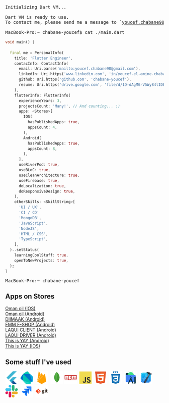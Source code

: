 <pre>
Initializing Dart VM...

Dart VM is ready to use.
To contact me, please send me a message to `<a href="mailto:youcef.chabane98@gmail.com">youcef.chabane98@gmail.com</a>`.
<!-- For more details, please visit <a href="https://portfolio.dctech.dev">https://portfolio.dctech.dev</a> or <a href="https://facefolio.dctech.dev">https://facefolio.dctech.dev</a>. -->
MacBook-Pro:~ chabane-youcef$ cat ./main.dart
</pre>


```dart
void main() {
  
  final me = PersonalInfo(
    title: 'Flutter Engineer',
    contacInfo: ContactInfo(
      email: Uri.parse('mailto:youcef.chabane98@gmail.com'),
      linkedIn: Uri.https('www.linkedin.com', 'in/youcef-el-amine-chabane/'),
      github: Uri.https('github.com', 'chabane-youcef'),
      resume: Uri.https('drive.google.com', 'file/d/1D-dAgMG-V5Wy84lIDEu6QFyffpCRaG0V/view?usp=drive_link'),
    ),
    flutterInfo: FlutterInfo(
      experienceYears: 3,
      projectsCount: 'Many!', // And counting... :)
      apps: <Stores>[
        IOS(
          hasPublishedApps: true,
          appsCount: 4,
        ),
        Android(
          hasPublishedApps: true,
          appsCount: 8,
        ),
      ],
      useRiverPod: true,
      useBLoC: true,
      useCleanArchitecture: true,
      useFirebase: true,
      doLocalization: true,
      doResponsiveDesign: true,
    ),
    otherSkills: <SkillString>[
      'UI / UX',
      'CI / CD'
      'MongoDB',
      'JavaScript',
      'NodeJS',
      'HTML / CSS',
      'TypeScript',
    ],
  )..setStatus(
    learningCoolStuff: true,
    openToNewProjects: true,
  );
}
```
<pre>
MacBook-Pro:~ chabane-youcef
</pre>
  
## Apps on Stores
<a href="https://apps.apple.com/us/app/oomco-world/id1473560939" target="_blank">Oman oil (IOS)</a><br>
<a href="https://play.google.com/store/apps/details?id=com.oomcoapp&hl=en_AU" target="_blank">Oman oil (Android)</a><br>
<a href="https://play.google.com/store/apps/details?id=weone.diimaak.app">DIIMAAK (Android)</a><br>
<a href="https://play.google.com/store/apps/details?id=weone.emm.app" target="_blank">EMM E-SHOP (Android)</a><br>
<a href="https://play.google.com/store/apps/details?id=com.laquiclient.app&hl=en&gl=US" target="_blank">LAQUI CLIENT (Android)</a><br>
<a href="https://play.google.com/store/apps/details?id=com.laquidriver.app&hl=en&gl=US" target="_blank">LAQUI DRIVER (Android)</a><br>
<a href="https://play.google.com/store/apps/details?id=com.thisisyay.app" target="_blank">This is YAY (Android)</a><br>
<a href="https://apps.apple.com/dz/app/this-is-yay/id1670842306" target="_blank">This is YAY (IOS)</a><br>

## Some stuff I've used

<div>
  <img src="https://github.com/devicons/devicon/blob/master/icons/flutter/flutter-original.svg" title="Flutter" alt="Flutter" width="40" height="40"/>&nbsp;
  <img src="https://github.com/devicons/devicon/blob/master/icons/dart/dart-original.svg" title="Dart" alt="Dart" width="40" height="40"/>&nbsp;
  <img src="https://github.com/devicons/devicon/blob/master/icons/firebase/firebase-plain.svg" title="Firebase" alt="Firebase" width="40" height="40"/>&nbsp;
  <img src="https://github.com/devicons/devicon/blob/master/icons/mongodb/mongodb-original.svg" title="MongoDB" **alt="MongoDB" width="40" height="40"/>
  <img src="https://github.com/devicons/devicon/blob/master/icons/npm/npm-original-wordmark.svg" title="NPM" alt="NPM" width="40" height="40"/>&nbsp;
  <img src="https://github.com/devicons/devicon/blob/master/icons/javascript/javascript-original.svg" title="JavaScript" alt="JavaScript" width="40" height="40"/>&nbsp;
  <img src="https://github.com/devicons/devicon/blob/master/icons/html5/html5-original.svg" title="HTML5" alt="HTML" width="40" height="40"/>&nbsp;
  <img src="https://github.com/devicons/devicon/blob/master/icons/css3/css3-plain-wordmark.svg"  title="CSS3" alt="CSS" width="40" height="40"/>&nbsp;
  <img src="https://github.com/devicons/devicon/blob/master/icons/androidstudio/androidstudio-original.svg" title="Android Studio" alt="Android Studio" width="40" height="40"/>&nbsp;
  <img src="https://github.com/devicons/devicon/blob/master/icons/xcode/xcode-original.svg" title="Xcode" alt="Xcode" width="40" height="40"/>&nbsp;
  <img src="https://github.com/devicons/devicon/blob/master/icons/slack/slack-original.svg" title="Slack" alt="Slack" width="40" height="40"/>&nbsp;
  <img src="https://github.com/devicons/devicon/blob/master/icons/jira/jira-original.svg" title="Jira" alt="Jira" width="40" height="40"/>&nbsp;
  <img src="https://github.com/devicons/devicon/blob/master/icons/git/git-original-wordmark.svg" title="Git" **alt="Git" width="40" height="40"/>
</div>
